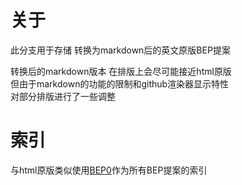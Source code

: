 # 关于

此分支用于存储 转换为markdown后的英文原版BEP提案  

转换后的markdown版本 在排版上会尽可能接近html原版  
但由于markdown的功能的限制和github渲染器显示特性  
对部分排版进行了一些调整  

# 索引

与html原版类似使用[BEP0](/bep0000.md)作为所有BEP提案的索引  


